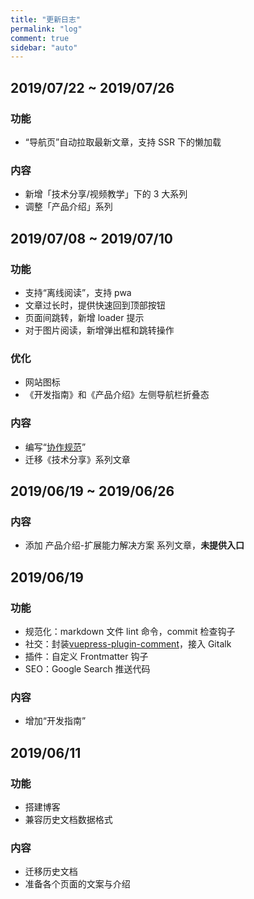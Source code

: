 ```yaml
---
title: "更新日志"
permalink: "log"
comment: true
sidebar: "auto"
---
```


## 2019/07/22 ~ 2019/07/26

### 功能

- “导航页”自动拉取最新文章，支持 SSR 下的懒加载

### 内容

- 新增「技术分享/视频教学」下的 3 大系列
- 调整「产品介绍」系列

## 2019/07/08 ~ 2019/07/10

### 功能

- 支持“离线阅读”，支持 pwa
- 文章过长时，提供快速回到顶部按钮
- 页面间跳转，新增 loader 提示
- 对于图片阅读，新增弹出框和跳转操作

### 优化

- 网站图标
- 《开发指南》和《产品介绍》左侧导航栏折叠态

### 内容

- 编写“[协作规范](https://tencentcloudbase.github.io/together/)”
- 迁移《技术分享》系列文章

## 2019/06/19 ~ 2019/06/26

### 内容

- 添加 产品介绍-扩展能力解决方案 系列文章，**未提供入口**

## 2019/06/19

### 功能

- 规范化：markdown 文件 lint 命令，commit 检查钩子
- 社交：封装[vuepress-plugin-comment](https://www.npmjs.com/package/vuepress-plugin-comment)，接入 Gitalk
- 插件：自定义 Frontmatter 钩子
- SEO：Google Search 推送代码

### 内容

- 增加“开发指南”

## 2019/06/11

### 功能

- 搭建博客
- 兼容历史文档数据格式

### 内容

- 迁移历史文档
- 准备各个页面的文案与介绍
